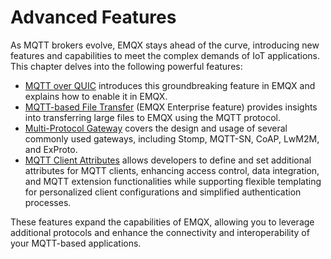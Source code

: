 # Advanced Features

As MQTT brokers evolve, EMQX stays ahead of the curve, introducing new features and capabilities to meet the complex demands of IoT applications. This chapter delves into the following powerful features: 

- [MQTT over QUIC](./introduction.md) introduces this groundbreaking feature in EMQX and explains how to enable it in EMQX.
- [MQTT-based File Transfer](../file-transfer/introduction.md) (EMQX Enterprise feature) provides insights into transferring large files to EMQX using the MQTT protocol.
- [Multi-Protocol Gateway](../gateway/gateway.md) covers the design and usage of several commonly used gateways, including Stomp, MQTT-SN, CoAP, LwM2M, and ExProto.
- [MQTT Client Attributes](../client-attributes/client-attributes.md) allows developers to define and set additional attributes for MQTT clients, enhancing access control, data integration, and MQTT extension functionalities while supporting flexible templating for personalized client configurations and simplified authentication processes.

These features expand the capabilities of EMQX, allowing you to leverage additional protocols and enhance the connectivity and interoperability of your MQTT-based applications.